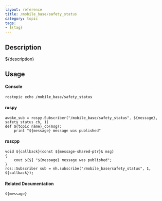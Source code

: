 ```yaml
---
layout: reference
title: /mobile_base/safety_status
category: topic
tags: 
- ${tag}
---
```


## Description
${description}

## Usage
#### Console
```
rostopic echo /mobile_base/safety_status
```

#### rospy
```
awake_sub = rospy.Subscriber("/mobile_base/safety_status", ${message}, safety_status_cb, 1)
def ${topic name}_cb(msg):
    print "${message} message was published"
```

#### roscpp
```
void ${callback}(const ${message-shared-ptr}& msg)
{
    cout ${${ "${message} message was published";
}
ros::Subscriber sub = nh.subscribe("/mobile_base/safety_status", 1, ${callback});
```

#### Related Documentation
``${message}``  